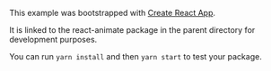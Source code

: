 This example was bootstrapped with [Create React App](https://github.com/facebook/create-react-app).

It is linked to the react-animate package in the parent directory for development purposes.

You can run `yarn install` and then `yarn start` to test your package.
